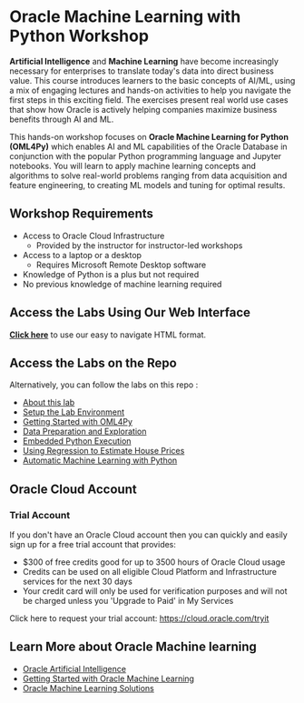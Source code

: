 # Oracle Machine Learning with Python Workshop

**Artificial Intelligence** and **Machine Learning** have become increasingly necessary for enterprises to translate today's data into direct business value. This course introduces learners to the basic concepts of AI/ML, using a mix of engaging lectures and hands-on activities to help you navigate the first steps in this exciting field. The exercises present real world use cases that show how Oracle is actively helping companies maximize business benefits through AI and ML.

This hands-on workshop focuses on **Oracle Machine Learning for Python (OML4Py)** which enables AI and ML capabilities of the Oracle Database in conjunction with the popular Python programming language and Jupyter notebooks.  You will learn to apply machine learning concepts and algorithms to solve real-world problems ranging from data acquisition and feature engineering, to creating ML models and tuning for optimal results.

## Workshop Requirements

* Access to Oracle Cloud Infrastructure
    * Provided by the instructor for instructor-led workshops
* Access to a laptop or a desktop
    * Requires Microsoft Remote Desktop software
* Knowledge of Python is a plus but not required
* No previous knowledge of machine learning required

## Access the Labs Using Our Web Interface

**[Click here](https://oracle.github.io/learning-library/data-management-library/oracle-machine-learning/OML4Py-HOL)** to use our easy to navigate HTML format.

## Access the Labs on the Repo

Alternatively, you can follow the labs on this repo :

- [About this lab](./about-this-lab/content.md)
- [Setup the Lab Environment](./lab-setup/content.md)
- [Getting Started with OML4Py](./intro-oml4py/content.md)
- [Data Preparation and Exploration](./data-preparation-exploration/content.md)
- [Embedded Python Execution](./embedded-python/content.md)
- [Using Regression to Estimate House Prices](./regression-use-case/content.md)
- [Automatic Machine Learning with Python](./automl-python/content.md)

## Oracle Cloud Account

### Trial Account

If you don't have an Oracle Cloud account then you can quickly and easily sign up for a free trial account that provides:
- $300 of free credits good for up to 3500 hours of Oracle Cloud usage
- Credits can be used on all eligible Cloud Platform and Infrastructure services for the next 30 days
- Your credit card will only be used for verification purposes and will not be charged unless you 'Upgrade to Paid' in My Services

Click here to request your trial account: https://cloud.oracle.com/tryit

## Learn More about Oracle Machine learning

- [Oracle Artificial Intelligence](https://www.oracle.com/artificial-intelligence/)
- [Getting Started with Oracle Machine Learning](https://docs.oracle.com/en/cloud/paas/autonomous-data-warehouse-cloud/omlug/get-started-oracle-machine-learning.html#GUID-2AEC56A4-E751-48A3-AAA0-0659EDD639BA)
- [Oracle Machine Learning Solutions](https://www.oracle.com/artificial-intelligence/what-is-machine-learning.html)
